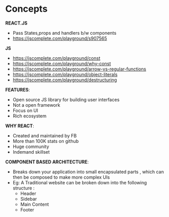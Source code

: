 # Concepts

**REACT.JS**
- Pass States,props and handlers b/w components
- https://jscomplete.com/playground/s907565

**JS** 
- https://jscomplete.com/playground/const
- https://jscomplete.com/playground/why-const
- https://jscomplete.com/playground/arrow-vs-regular-functions
- https://jscomplete.com/playground/object-literals
- https://jscomplete.com/playground/destructuring 


**FEATURES**:
- Open source JS library for building user interfaces 
- Not a open framework 
- Focus on UI 
- Rich ecosystem 

**WHY REACT**: 
- Created and maintained by FB 
- More than 100K stats on github 
- Huge community 
- Indemand skillset 

**COMPONENT BASED ARCHITECTURE**:
- Breaks down your application into small encapsulated parts , which can then be composed to make more complex UIs 
- Eg: A Traditional website can be broken down into the following structure :
  - Header 
  - Sidebar 
  - Main Content 
  - Footer
